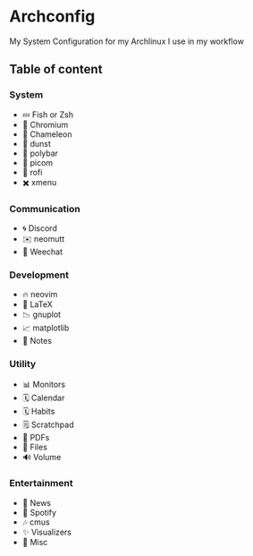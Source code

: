 # Archconfig
My System Configuration for my Archlinux I use in my workflow
## Table of content
### System
- 💤 Fish or Zsh
- 🦊 Chromium
- 🦎 Chameleon
- 🔔 dunst
- 🔮 polybar
- 💠 picom
- 🚀 rofi
- ✖️ xmenu
### Communication
- 🌀 Discord
- ✉️ neomutt
- 💬 Weechat
### Development
- 🔥 neovim
- 📜 LaTeX
- 📉 gnuplot
- 📈 matplotlib
- 📝 Notes
### Utility
- 📊 Monitors
- 🗓️ Calendar
- 🗓️ Habits
- 🗒️ Scratchpad
- 📜 PDFs
- 📁 Files
- 🔊 Volume
### Entertainment
- 📰 News
- 🎵 Spotify
- 🎶 cmus
- ✨ Visualizers
- 🎁 Misc
